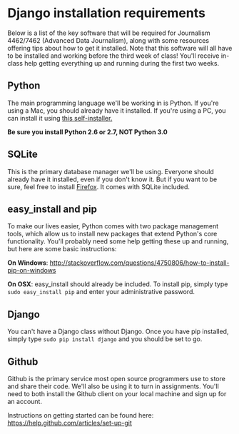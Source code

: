 # Django installation requirements

Below is a list of the key software that will be required for Journalism 4462/7462 (Advanced Data Journalism), along with some resources offering tips about how to get it installed. Note that this software will all have to be installed and working before the third week of class! You'll receive in-class help getting everything up and running during the first two weeks.

## Python

The main programming language we'll be working in is Python. If you're using a Mac, you should already have it installed. If you're using a PC, you can install it using [this self-installer.](http://www.python.org/ftp/python/2.7.3/python-2.7.3.msi)

**Be sure you install Python 2.6 or 2.7, NOT Python 3.0**

## SQLite

This is the primary database manager we'll be using. Everyone should already have it installed, even if you don't know it. But if you want to be sure, feel free to install [Firefox](http://www.mozilla.org/en-US/firefox/new/). It comes with SQLite included.

## easy_install and pip

To make our lives easier, Python comes with two package management tools, which allow us to install new packages that extend Python's core functionality. You'll probably need some help getting these up and running, but here are some basic instructions:

**On Windows**: http://stackoverflow.com/questions/4750806/how-to-install-pip-on-windows

**On OSX**: easy_install should already be included. To install pip, simply type ```sudo easy_install pip``` and enter your administrative password.

## Django

You can't have a Django class without Django. Once you have pip installed, simply type ```sudo pip install django``` and you should be set to go.

## Github

Github is the primary service most open source programmers use to store and share their code. We'll also be using it to turn in assignments. You'll need to both install the Github client on your local machine and sign up for an account.

Instructions on getting started can be found here: https://help.github.com/articles/set-up-git
